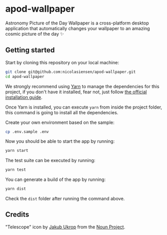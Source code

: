 # apod-wallpaper

Astronomy Picture of the Day Wallpaper is a cross-platform desktop application that automatically changes your wallpaper to an amazing cosmic picture of the day ✨

## Getting started

Start by cloning this repository on your local machine:

```bash
git clone git@github.com:nicolasiensen/apod-wallpaper.git
cd apod-wallpaper
```

We strongly recommend using [Yarn](https://yarnpkg.com/en/) to manage the dependencies for this project, if you don't have it installed, fear not, just follow [the official installation guide](https://yarnpkg.com/en/docs/install).

Once Yarn is installed, you can execute `yarn` from inside the project folder, this command is going to install all the dependencies.

Create your own environment based on the sample:

```bash
cp .env.sample .env
```

Now you should be able to start the app by running:

```bash
yarn start
```

The test suite can be executed by running:

```bash
yarn test
```

You can generate a build of the app by running:

```bash
yarn dist
```

Check the `dist` folder after running the command above.

## Credits

"Telescope" icon by [Jakub Ukrop](https://thenounproject.com/dill/) from the [Noun Project](http://thenounproject.com/).

